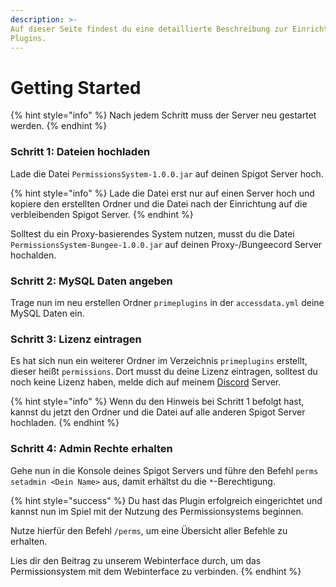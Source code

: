 ```yaml
---
description: >-
Auf dieser Seite findest du eine detaillierte Beschreibung zur Einrichtung des
Plugins.
---
```


# Getting Started

{% hint style="info" %}
Nach jedem Schritt muss der Server neu gestartet werden.
{% endhint %}



### Schritt 1: Dateien hochladen

Lade die Datei `PermissionsSystem-1.0.0.jar` auf deinen Spigot Server hoch.

{% hint style="info" %}
Lade die Datei erst nur auf einen Server hoch und kopiere den erstellten Ordner und die Datei nach der Einrichtung auf die verbleibenden Spigot Server.
{% endhint %}

Solltest du ein Proxy-basierendes System nutzen, musst du die Datei `PermissionsSystem-Bungee-1.0.0.jar` auf deinen Proxy-/Bungeecord Server hochalden.

### Schritt 2: MySQL Daten angeben

Trage nun im neu erstellen Ordner `primeplugins` in der `accessdata.yml` deine MySQL Daten ein.

### Schritt 3: Lizenz eintragen

Es hat sich nun ein weiterer Ordner im Verzeichnis `primeplugins` erstellt, dieser heißt `permissions`. Dort musst du deine Lizenz eintragen, solltest du noch keine Lizenz haben, melde dich auf meinem [Discord](https://discord.com/invite/XAGYh3BUkY) Server.

{% hint style="info" %}
Wenn du den Hinweis bei Schritt 1 befolgt hast, kannst du jetzt den Ordner und die Datei auf alle anderen Spigot Server hochladen.
{% endhint %}

### Schritt 4: Admin Rechte erhalten

Gehe nun in die Konsole deines Spigot Servers und führe den Befehl `perms setadmin <Dein Name>` aus, damit erhältst du die `*`-Berechtigung.

{% hint style="success" %}
Du hast das Plugin erfolgreich eingerichtet und kannst nun im Spiel mit der Nutzung des Permissionsystems beginnen.

Nutze hierfür den Befehl `/perms`, um eine Übersicht aller Befehle zu erhalten.

Lies dir den Beitrag zu unserem Webinterface durch, um das Permissionsystem mit dem Webinterface zu verbinden.
{% endhint %}
